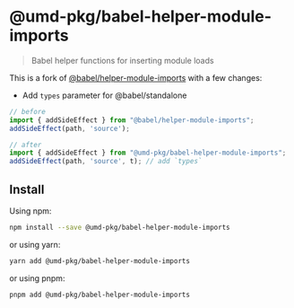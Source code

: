 # @umd-pkg/babel-helper-module-imports

> Babel helper functions for inserting module loads

This is a fork of [@babel/helper-module-imports](https://babeljs.io/docs/en/babel-helper-module-imports) with a few changes:

- Add `types` parameter for @babel/standalone

``` js
// before
import { addSideEffect } from "@babel/helper-module-imports";
addSideEffect(path, 'source');

// after
import { addSideEffect } from "@umd-pkg/babel-helper-module-imports";
addSideEffect(path, 'source', t); // add `types`
```

## Install

Using npm:

```sh
npm install --save @umd-pkg/babel-helper-module-imports
```

or using yarn:

```sh
yarn add @umd-pkg/babel-helper-module-imports
```

or using pnpm:

```sh
pnpm add @umd-pkg/babel-helper-module-imports
```